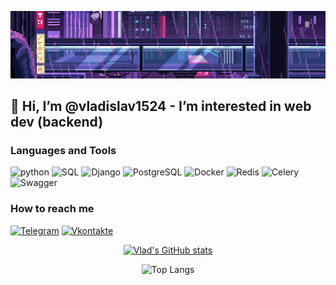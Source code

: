 <div align="center">

![Header](https://github.com/vladislav1524/vladislav1524/blob/main/assets/gifka2.gif)

</div>

## 👋 Hi, I’m @vladislav1524 - I’m interested in web dev (backend)


### Languages and Tools

![python](https://shields.fly.dev/badge/Python-white?style=for-the-badge&logo=python&logoColor=blue)
![SQL](https://shields.fly.dev/badge/SQL-white?style=for-the-badge&logo=mysql&logoColor=orange)
![Django](https://shields.fly.dev/badge/Django-white?style=for-the-badge&logo=django&logoColor=green)
![PostgreSQL](https://shields.fly.dev/badge/PostgreSQL-white?style=for-the-badge&logo=PostgreSQL&logoColor=blue)
![Docker](https://shields.fly.dev/badge/Docker-white?style=for-the-badge&logo=docker&logoColor=blue)
![Redis](https://shields.fly.dev/badge/Redis-white?style=for-the-badge&logo=Redis&logoColor=red)
![Celery](https://shields.fly.dev/badge/Celery-white?style=for-the-badge&logo=Celery&logoColor=green)
![Swagger](https://shields.fly.dev/badge/Swagger-white?style=for-the-badge&logo=Swagger&logoColor=green)


### How to reach me
[![Telegram](https://shields.fly.dev/badge/Telegram-white?style=for-the-badge&logo=Telegram&logoColor=blue)](https://t.me/yasno1508)
[![Vkontakte](https://shields.fly.dev/badge/Vkontakte-white?style=for-the-badge&logo=vk&logoColor=blue)](https://m.vk.com/id751391941)


<div align="center">

[![Vlad's GitHub stats](https://github-readme-stats.vercel.app/api?username=vladislav1524&show_icons=True&theme=dark)](https://github.com/vladislav1524/github-readme-stats)

![Top Langs](https://github-readme-stats.vercel.app/api/top-langs/?username=vladislav1524&layout=compact&theme=dark&card_width=467)
</div>